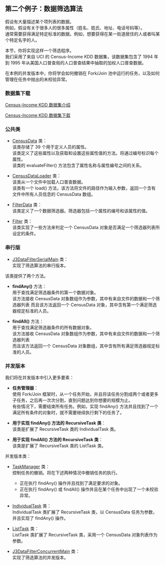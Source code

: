 ## 第二个例子：数据筛选算法
假设有大量描述某个项列表的数据。  
例如，假设有关于很多人的很多属性（姓名、姓氏、地址、电话号码等）。  
通常需要获得满足特定标准的数据。例如，想要获得在某一街道居住的人或者叫某个特定名字的人。

本节，你将实现这样一个筛选程序。  
我们采用了来自 UCI 的 Census-Income KDD 数据集，该数据集包含了 1994 年到 1995 年从美国人口普查局的人口普查结果中抽取的加权人口普查数据。  

在本例的并发版本中，你将学会如何撤销在 Fork/Join 池中运行的任务，以及如何管理在任务中抛出的未校验异常。

### 数据集下载
[Census-Income KDD 数据集介绍](http://archive.ics.uci.edu/ml/datasets/Census-Income+%28KDD%29)     

[Census-Income KDD 数据集下载](http://archive.ics.uci.edu/ml/machine-learning-databases/census-income-mld/)  


### 公共类
-	[CensusData](common2/CensusData.java) 类：  
该类存储了 39 个用于定义人员的属性。  
该类定义了这些属性以及获取和设置这些属性值的方法。将通过编号标识每个属性。  
该类的 evaluateFilter() 方法包含了属性名称与属性编号之间的关系。

-	[CensusDataLoader](common2/CensusDataLoader.java) 类：  
该类从一个文件中加载人口普查数据。  
该类有一个 load() 方法，该方法将文件的路径作为输入参数，返回一个含有文件中所有人员信息的 CensusData 数组。
-	[FilterData](common2/FilterData.java) 类：  
该类定义了一个数据筛选器。筛选器包括一个属性的编号和该属性的值。
-	[Filter](common2/Filter.java) 类：  
该类实现了一些方法来判定一个 CensusData 对象是否满足一个筛选器列表所设定的条件。

### 串行版
-	[J3DataFilterSerialMain](example2/J3DataFilterSerialMain.java) 类：  
实现了筛选算法的串行版本。

该类提供了两个方法。
-	**findAny()** 方法：  
用于查找满足筛选器条件的第一个数据对象。  
该方法接收 CensusData 对象数组作为参数，其中有来自文件的数据和一个筛选器列表
而且该方法返回一个 CensusData 对象，其中含有第一个满足筛选器规定标准的人员。

-	**findAll()** 方法：  
用于查找满足筛选器条件的所有数据对象。  
该方法接收 CensusData 对象数组作为参数，其中有来自文件的数据和一个筛选器列表  
而且该方法返回一个 CensusData 对象数组，其中含有所有满足筛选器规定标准的人员。

### 并发版本
我们将在并发版本中引入更多要素：
-	**任务管理器**：  
使用 Fork/Join 框架时，从一个任务开始，并且将该任务分割成两个或者更多子任务，之后再一次次分割，直到问题达到你想要的规模为止。  
有些情况下，需要结束所有任务。例如，实现 findAny() 方法并且找到了一个满足所有条件的对象时，就不需要继续执行剩下的任务了。

-	**用于实现 findAny() 方法的 RecursiveTask 类**：  
该类是扩展了 RecursiveTask 类的 IndividualTask 类。
-	**用于实现 findAll() 方法的 RecursiveTask 类**：  
该类是扩展了 RecursiveTask 类的 ListTask 类。

并发版本类：
-	[TaskManager](example2/TaskManager.java) 类：  
控制任务的撤销。将在下述两种情况中撤销任务的执行。  
	-	正在执行 findAny() 操作并且找到了满足要求的对象。  
	-	正在执行 findAny() 或 findAll() 操作并且在某个任务中出现了一个未校验异常。
	
-	[IndividualTask](example2/IndividualTask.java) 类：  
IndividualTask 类扩展了 RecursiveTask 类，以 CensusData 任务为参数，并且实现了 findAny() 操作。
-	[ListTask](example2/ListTask.java) 类：  
ListTask 类扩展了 RecursiveTask 类，采用一个 CensusData 对象列表作为参数。
-	[J3DataFilterConcurrentMain](example2/J3DataFilterConcurrentMain.java) 类：  
实现了筛选算法的并发版本。

	
	
	
	
	